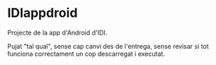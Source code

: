 # IDIappdroid
Projecte de la app d'Android d'IDI.

Pujat "tal qual", sense cap canvi des de l'entrega, sense revisar si tot funciona correctament un cop descarregat i executat.
